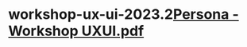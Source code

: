 # workshop-ux-ui-2023.2[Persona - Workshop UXUI.pdf](https://github.com/thaisazvdo/workshop-ux-ui-2023.2/files/12457945/Persona.-.Workshop.UXUI.pdf)
